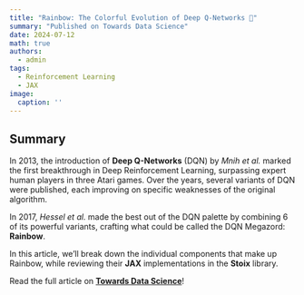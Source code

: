 ```yaml
---
title: "Rainbow: The Colorful Evolution of Deep Q-Networks 🌈"
summary: "Published on Towards Data Science"
date: 2024-07-12
math: true
authors:
  - admin
tags:
  - Reinforcement Learning
  - JAX
image:
  caption: ''
---
```


## Summary

In 2013, the introduction of **Deep Q-Networks** (DQN) by *Mnih et al.* marked the first breakthrough in Deep Reinforcement Learning, surpassing expert human players in three Atari games. Over the years, several variants of DQN were published, each improving on specific weaknesses of the original algorithm. 

In 2017, _Hessel et al._ made the best out of the DQN palette by combining 6 of its powerful variants, crafting what could be called the DQN Megazord: **Rainbow**.

In this article, we’ll break down the individual components that make up Rainbow, while reviewing their **JAX** implementations in the **Stoix** library.

Read the full article on [**Towards Data Science**](https://towardsdatascience.com/rainbow-the-colorful-evolution-of-deep-q-networks-37e662ab99b2/)!